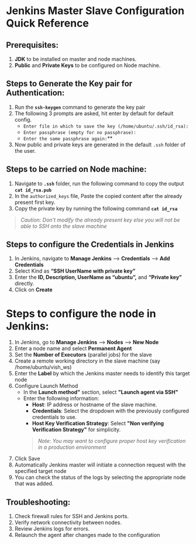 # Jenkins Master Slave Configuration Quick Reference

## Prerequisites:
1. **JDK** to be installed on master and node machines.
2. **Public** and **Private Keys** to be configured on Node machine.

## Steps to Generate the Key pair for Authentication:
1. Run the **`ssh-keygen`** command to generate the key pair 
2. The following 3 prompts are asked, hit enter by default for default config.
    * `Enter file in which to save the key (/home/ubuntu/.ssh/id_rsa):`
    * `Enter passphrase (empty for no passphrase):`
    * `Enter the same passphrase again:`**
4. Now public and private keys are generated in the default `.ssh` folder of the user.

## Steps to be carried on Node machine:
1. Navigate to **`.ssh`** folder, run the following command to copy the output **`cat id_rsa.pub`**
2. In the `authorized_keys` file, Paste the copied content after the already present first key.
3. Copy the private key by running the following command **`cat id_rsa`**
> *Caution: Don’t modify the already present key else you will not be able to SSH onto the slave machine*

## Steps to configure the Credentials in Jenkins
1. In Jenkins, navigate to **Manage Jenkins** --> **Credentials** --> **Add Credentials**
2. Select Kind as **“SSH UserName with private key”**
3. Enter the **ID, Description, UserName as “ubuntu”,** and **“Private key”** directly.
4. Click on **Create**

# Steps to configure the node in Jenkins:
1. In Jenkins, go to **Manage Jenkins** --> **Nodes** --> **New Node**
2. Enter a node name and select **Permanent Agent**
3. Set the **Number of Executors** (parallel jobs) for the slave
4. Create a remote working directory in the slave machine (say /home/ubuntu/vish_ws)
5. Enter the **Label** by which the Jenkins master needs to identify this target node
6. Configure Launch Method
 	* In the **Launch method"** section, select **"Launch agent via SSH"**
 	* Enter the following information:
   		* **Host**: IP address or hostname of the slave machine.
   		* **Credentials**: Select the dropdown with the previously configured credentials to use.
   		* **Host Key Verification Strategy**: Select **"Non verifying Verification Strategy"** for simplicity.
         > *Note: You may want to configure proper host key verification in a production environment*
7. Click Save
8. Automatically Jenkins master will initiate a connection request with the specified target node
9. You can check the status of the logs by selecting the appropriate node that was added. 

## Troubleshooting:
1. Check firewall rules for SSH and Jenkins ports.
2. Verify network connectivity between nodes.
3. Review Jenkins logs for errors.
4. Relaunch the agent after changes made to the configuration 
